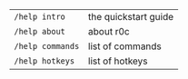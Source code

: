 
| | |
|-|-|
| `/help intro`    | the quickstart guide
| `/help about`    | about r0c
| `/help commands` | list of commands
| `/help hotkeys`  | list of hotkeys
